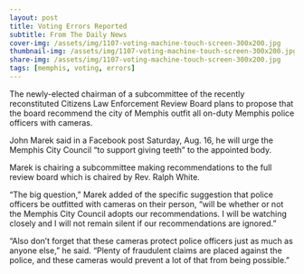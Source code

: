 ```yaml
---
layout: post
title: Voting Errors Reported
subtitle: From The Daily News
cover-img: /assets/img/1107-voting-machine-touch-screen-300x200.jpg
thumbnail-img: /assets/img/1107-voting-machine-touch-screen-300x200.jpg
share-img: /assets/img/1107-voting-machine-touch-screen-300x200.jpg
tags: [memphis, voting, errors]
---
```


The newly-elected chairman of a subcommittee of the recently reconstituted Citizens Law Enforcement Review Board plans to propose that the board recommend the city of Memphis outfit all on-duty Memphis police officers with cameras.

John Marek said in a Facebook post Saturday, Aug. 16, he will urge the Memphis City Council “to support giving teeth” to the appointed body.

Marek is chairing a subcommittee making recommendations to the full review board which is chaired by Rev. Ralph White.

“The big question,” Marek added of the specific suggestion that police officers be outfitted with cameras on their person, “will be whether or not the Memphis City Council adopts our recommendations. I will be watching closely and I will not remain silent if our recommendations are ignored.”

“Also don’t forget that these cameras protect police officers just as much as anyone else,” he said. “Plenty of fraudulent claims are placed against the police, and these cameras would prevent a lot of that from being possible.”